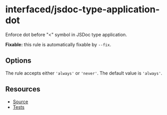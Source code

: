 # interfaced/jsdoc-type-application-dot

Enforce dot before "<" symbol in JSDoc type application.

**Fixable:** this rule is automatically fixable by `--fix`.

## Options

The rule accepts either `'always'` or `'never'`. The default value is `'always'`.

## Resources

* [Source](../../lib/rules/jsdoc-type-application-dot.js)
* [Tests](../../test/eslint/rules/jsdoc-type-application-dot.js)
